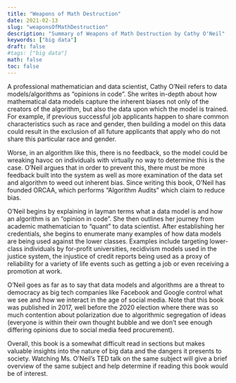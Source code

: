 ```yaml
---
title: "Weapons of Math Destruction"
date: 2021-02-13
slug: "weaponsOfMathDestruction"
description: "Summary of Weapons of Math Destruction by Cathy O'Neil"
keywords: ["big data"]
draft: false
#tags: ["big data"]
math: false
toc: false
---
```


A professional mathematician and data scientist, Cathy O’Neil refers to data models/algorithms as “opinions in code”.  She writes in-depth about how mathematical data models capture the inherent biases not only of the creators of the algorithm, but also the data upon which the model is trained.  For example, if previous successful job applicants happen to share common characteristics such as race and gender, then building a model on this data could result in the exclusion of all future applicants that apply who do not share this particular race and gender.

Worse, in an algorithm like this, there is no feedback, so the model could be wreaking havoc on individuals with virtually no way to determine this is the case.  O’Neil argues that in order to prevent this, there must be more feedback built into the system as well as more examination of the data set and algorithm to weed out inherent bias.  Since writing this book, O’Neil has founded ORCAA, which performs “Algorithm Audits” which claim to reduce bias.

O’Neil begins by explaining in layman terms what a data model is and how an algorithm is an “opinion in code”.  She then outlines her journey from academic mathematician to “quant” to data scientist.  After establishing her credentials, she begins to enumerate many examples of how data models are being used against the lower classes.  Examples include targeting lower-class individuals by for-profit universities, recidivism models used in the justice system, the injustice of credit reports being used as a proxy of reliability for a variety of life events such as getting a job or even receiving a promotion at work. 

O’Neil goes as far as to say that data models and algorithms are a threat to democracy as big tech companies like Facebook and Google control what we see and how we interact in the age of social media.  Note that this book was published in 2017, well before the 2020 election where there was so much contention about polarization due to algorithmic segregation of ideas (everyone is within their own thought bubble and we don’t see enough differing opinions due to social media feed procurement).

Overall, this book is a somewhat difficult read in sections but makes valuable insights into the nature of big data and the dangers it presents to society.  Watching Ms. O’Neil’s TED talk on the same subject will give a brief overview of the same subject and help determine if reading this book would be of interest.

